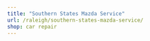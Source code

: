 ```yaml
---
title: "Southern States Mazda Service"
url: /raleigh/southern-states-mazda-service/
shop: car repair
---
```

